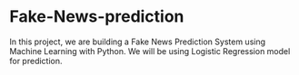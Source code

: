 # Fake-News-prediction
In this project, we are building a Fake News Prediction System using Machine Learning with Python. We will be using Logistic Regression model for prediction.
